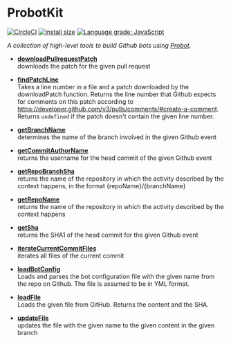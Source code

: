 # ProbotKit

[![CircleCI](https://circleci.com/gh/kevgo/probot-kit.svg?style=shield)](https://circleci.com/gh/kevgo/probot-kit)
[![install size](https://packagephobia.now.sh/badge?p=probot-kit)](https://packagephobia.now.sh/result?p=probot-kit)
[![Language grade: JavaScript](https://img.shields.io/lgtm/grade/javascript/g/kevgo/probot-kit.svg?logo=lgtm&logoWidth=18)](https://lgtm.com/projects/g/kevgo/probot-kit/context:javascript)

_A collection of high-level tools to build Github bots using
[Probot](https://probot.github.io)._

<a textrun="all-exported">

- **[downloadPullrequestPatch](src/download-pullrequest-patch.ts)** <br>
  downloads the patch for the given pull request

- **[findPatchLine](src/find-patch-line.ts)** <br> Takes a line number in a file
  and a patch downloaded by the downloadPatch function. Returns the line number
  that Github expects for comments on this patch according to
  https://developer.github.com/v3/pulls/comments/#create-a-comment. Returns
  `undefined` if the patch doesn't contain the given line number.

* **[getBranchName](src/get-branch-name.ts)** <br> determines the name of the
  branch involved in the given Github event

* **[getCommitAuthorName](src/get-commit-author-name.ts)** <br> returns the
  username for the head commit of the given Github event

* **[getRepoBranchSha](src/get-repo-branch-sha.ts)** <br> returns the name of
  the repository in which the activity described by the context happens, in the
  format {repoName}/{branchName}

* **[getRepoName](src/get-repo-name.ts)** <br> returns the name of the
  repository in which the activity described by the context happens

* **[getSha](src/get-sha.ts)** <br> returns the SHA1 of the head commit for the
  given Github event

* **[iterateCurrentCommitFiles](src/iterate-current-commit-files.ts)** <br>
  iterates all files of the current commit

* **[loadBotConfig](src/load-bot-config.ts)** <br> Loads and parses the bot
  configuration file with the given name from the repo on Github. The file is
  assumed to be in YML format.

* **[loadFile](src/load-file.ts)** <br> Loads the given file from GitHub.
  Returns the content and the SHA.

* **[updateFile](src/update-file.ts)** <br> updates the file with the given name
  to the given content in the given branch

</a>
